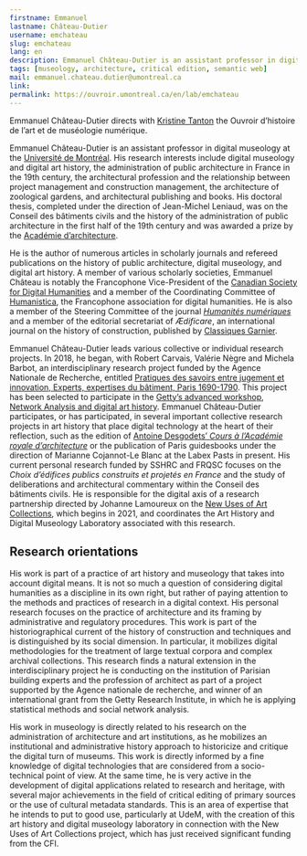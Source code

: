 ```yaml
---
firstname: Emmanuel
lastname: Château-Dutier
username: emchateau
slug: emchateau
lang: en
description: Emmanuel Château-Dutier is an assistant professor in digital museology at the Université de Montréal. He directs the Ouvroir d’histoire de l’art et de muséologie numérique with Kristine Tanton.
tags: [museology, architecture, critical edition, semantic web] 
mail: emmanuel.chateau.dutier@umontreal.ca
link: 
permalink: https://ouvroir.umontreal.ca/en/lab/emchateau
---
```


Emmanuel Château-Dutier directs with [Kristine Tanton](https://ouvroir.umontreal.ca/fr/lab/ktanton) the Ouvroir d’histoire de l’art et de muséologie numérique.

Emmanuel Château-Dutier is an assistant professor in digital museology at the [Université de Montréal](http://www.umontreal.ca). His research interests include digital museology and digital art history, the administration of public architecture in France in the 19th century, the architectural profession and the relationship between project management and construction management, the architecture of zoological gardens, and architectural publishing and books. His doctoral thesis, completed under the direction of Jean-Michel Leniaud, was on the Conseil des bâtiments civils and the history of the administration of public architecture in the first half of the 19th century and was awarded a prize by the [Académie d’architecture](http://academie-architecture.fr/).

He is the author of numerous articles in scholarly journals and refereed publications on the history of public architecture, digital museology, and digital art history. A member of various scholarly societies, Emmanuel Château is notably the Francophone Vice-President of the [Canadian Society for Digital Humanities](https://csdh-schn.org) and a member of the Coordinating Committee of [Humanistica](http://www.humanisti.ca), the Francophone association for digital humanities. He is also a member of the Steering Committee of the journal [_Humanités numériques_](https://journals.openedition.org/revuehn) and a member of the editorial secretariat of _Ædificare_, an international journal on the history of construction, published by [Classiques Garnier](https://classiques-garnier.com/aedificare.html).

Emmanuel Château-Dutier leads various collective or individual research projects. In 2018, he began, with Robert Carvais, Valérie Nègre and Michela Barbot, an interdisciplinary research project funded by the Agence Nationale de Recherche, entitled [Pratiques des savoirs entre jugement et innovation, Experts, expertises du bâtiment, Paris 1690-1790](https://anr.fr/Projet-ANR-17-CE26-0006). This project has been selected to participate in the [Getty’s advanced workshop, Network Analysis and digital art history](https://sites.haa.pitt.edu/na-dah). Emmanuel Château-Dutier participates, or has participated, in several important collective research projects in art history that place digital technology at the heart of their reflection, such as the edition of [Antoine Desgodets’ _Cours à l’Académie royale d’architecture_](http://www.desgodets.net) or the publication of Paris guidesbooks under the direction of Marianne Cojannot-Le Blanc at the Labex Pasts in present. His current personal research funded by SSHRC and FRQSC focuses on the _Choix d’édifices publics construits et projetés en France_ and the study of deliberations and architectural commentary within the Conseil des bâtiments civils. He is responsible for the digital axis of a research partnership directed by Johanne Lamoureux on the [New Uses of Art Collections](https://www.cieco.co), which begins in 2021, and coordinates the Art History and Digital Museology Laboratory associated with this research.

## Research orientations

His work is part of a practice of art history and museology that takes into account digital means. It is not so much a question of considering digital humanities as a discipline in its own right, but rather of paying attention to the methods and practices of research in a digital context. His personal research focuses on the practice of architecture and its framing by administrative and regulatory procedures. This work is part of the historiographical current of the history of construction and techniques and is distinguished by its social dimension. In particular, it mobilizes digital methodologies for the treatment of large textual corpora and complex archival collections. This research finds a natural extension in the interdisciplinary project he is conducting on the institution of Parisian building experts and the profession of architect as part of a project supported by the Agence nationale de recherche, and winner of an international grant from the Getty Research Institute, in which he is applying statistical methods and social network analysis.

His work in museology is directly related to his research on the administration of architecture and art institutions, as he mobilizes an institutional and administrative history approach to historicize and critique the digital turn of museums. This work is directly informed by a fine knowledge of digital technologies that are considered from a socio-technical point of view. At the same time, he is very active in the development of digital applications related to research and heritage, with several major achievements in the field of critical editing of primary sources or the use of cultural metadata standards. This is an area of expertise that he intends to put to good use, particularly at UdeM, with the creation of this art history and digital museology laboratory in connection with the New Uses of Art Collections project, which has just received significant funding from the CFI.
